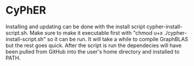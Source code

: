 # CyPhER

Installing and updating can be done with the install script cypher-install-script.sh.  Make sure to make it executable first with "chmod u+x ./cypher-install-script.sh" so it can be run.  It will take a while to compile GraphBLAS but the rest goes quick.  After the script is run the dependecies will have been pulled from GitHub into the user's home directory and installed to PATH.
